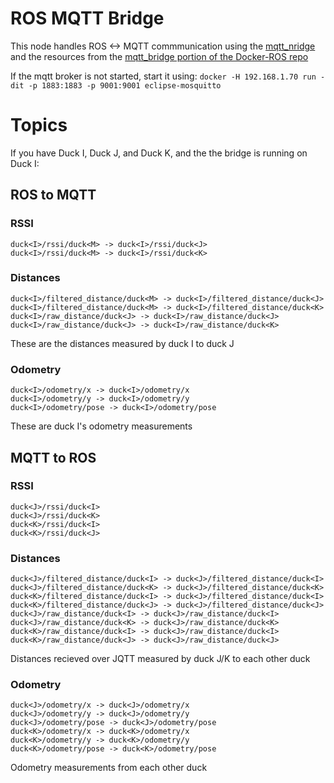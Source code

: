 # ROS MQTT Bridge
This node handles ROS <-> MQTT commmunication using the [mqtt_nridge](https://github.com/groove-x/mqtt_bridge) and the resources from the [mqtt_bridge portion of the Docker-ROS repo](https://github.com/DTU-R3/Docker-ROS/tree/master/r3-mqtt-bridge)

If the mqtt broker is not started, start it using:
`docker -H 192.168.1.70 run -dit -p 1883:1883 -p 9001:9001 eclipse-mosquitto`

# Topics
If you have Duck I, Duck J, and Duck K, and the the bridge is running on Duck I:
## ROS to MQTT

### RSSI
```
duck<I>/rssi/duck<M> -> duck<I>/rssi/duck<J>
duck<I>/rssi/duck<M> -> duck<I>/rssi/duck<K>
```

### Distances
```
duck<I>/filtered_distance/duck<M> -> duck<I>/filtered_distance/duck<J>
duck<I>/filtered_distance/duck<M> -> duck<I>/filtered_distance/duck<K>
duck<I>/raw_distance/duck<J> -> duck<I>/raw_distance/duck<J>
duck<I>/raw_distance/duck<J> -> duck<I>/raw_distance/duck<K>
```
These are the distances measured by duck I to duck J

### Odometry
```
duck<I>/odometry/x -> duck<I>/odometry/x
duck<I>/odometry/y -> duck<I>/odometry/y
duck<I>/odometry/pose -> duck<I>/odometry/pose
```
These are duck I's odometry measurements

## MQTT to ROS

### RSSI
```
duck<J>/rssi/duck<I>
duck<J>/rssi/duck<K>
duck<K>/rssi/duck<I>
duck<K>/rssi/duck<J>
```

### Distances
```
duck<J>/filtered_distance/duck<I> -> duck<J>/filtered_distance/duck<I>
duck<J>/filtered_distance/duck<K> -> duck<J>/filtered_distance/duck<K>
duck<K>/filtered_distance/duck<I> -> duck<J>/filtered_distance/duck<I>
duck<K>/filtered_distance/duck<J> -> duck<J>/filtered_distance/duck<J>
duck<J>/raw_distance/duck<I> -> duck<J>/raw_distance/duck<I>
duck<J>/raw_distance/duck<K> -> duck<J>/raw_distance/duck<K>
duck<K>/raw_distance/duck<I> -> duck<J>/raw_distance/duck<I>
duck<K>/raw_distance/duck<J> -> duck<J>/raw_distance/duck<J>
```
Distances recieved over JQTT measured by duck J/K to each other duck

### Odometry
```
duck<J>/odometry/x -> duck<J>/odometry/x
duck<J>/odometry/y -> duck<J>/odometry/y
duck<J>/odometry/pose -> duck<J>/odometry/pose
duck<K>/odometry/x -> duck<K>/odometry/x
duck<K>/odometry/y -> duck<K>/odometry/y
duck<K>/odometry/pose -> duck<K>/odometry/pose
```
Odometry measurements from each other duck
